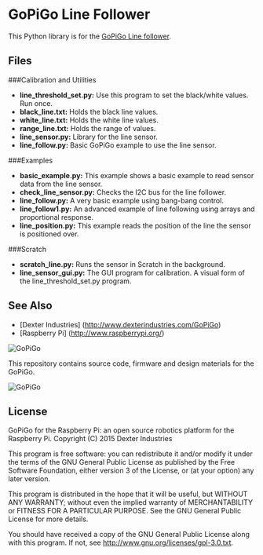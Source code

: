 # GoPiGo Line Follower

This Python library is for the [GoPiGo Line follower](http://www.dexterindustries.com/shop/line-follower-for-gopigo/).

## Files

###Calibration and Utilities
- <strong>line_threshold_set.py:</strong>  Use this program to set the black/white values.  Run once.
- <strong>black_line.txt:</strong>  Holds the black line values.
- <strong>white_line.txt:</strong>  Holds the white line values.
- <strong>range_line.txt:</strong>  Holds the range of values.
- <strong>line_sensor.py:</strong> Library for the line sensor.
- <strong>line_follow.py:</strong> Basic GoPiGo example to use the line sensor.

###Examples
- <strong>basic_example.py:</strong>  This example shows a basic example to read sensor data from the line sensor.
- <strong>check_line_sensor.py:</strong> Checks the I2C bus for the line follower.
- <strong>line_follow.py:</strong>  A very basic example using bang-bang control.
- <strong>line_follow1.py:</strong>  An advanced example of line following using arrays and proportional response.
- <strong>line_position.py:</strong>  This example reads the position of the line the sensor is positioned over.

###Scratch
- <strong>scratch_line.py:</strong>  Runs the sensor in Scratch in the background.
- <strong>line_sensor_gui.py:</strong> The GUI program for calibration.  A visual form of the line_threshold_set.py program.


## See Also

- [Dexter Industries] (http://www.dexterindustries.com/GoPiGo)
- [Raspberry Pi] (http://www.raspberrypi.org/)

![ GoPiGo ](https://raw.githubusercontent.com/DexterInd/GoPiGo/master/GoPiGo_Chassis-300.jpg)

This repository contains source code, firmware and design materials for the GoPiGo.

![ GoPiGo ](https://raw.githubusercontent.com/DexterInd/GoPiGo/master/GoPiGo_Front_Facing_Camera300.jpg)

## License
GoPiGo for the Raspberry Pi: an open source robotics platform for the Raspberry Pi.
Copyright (C) 2015  Dexter Industries

This program is free software: you can redistribute it and/or modify
it under the terms of the GNU General Public License as published by
the Free Software Foundation, either version 3 of the License, or
(at your option) any later version.

This program is distributed in the hope that it will be useful,
but WITHOUT ANY WARRANTY; without even the implied warranty of
MERCHANTABILITY or FITNESS FOR A PARTICULAR PURPOSE.  See the
GNU General Public License for more details.

You should have received a copy of the GNU General Public License
along with this program.  If not, see <http://www.gnu.org/licenses/gpl-3.0.txt>.
